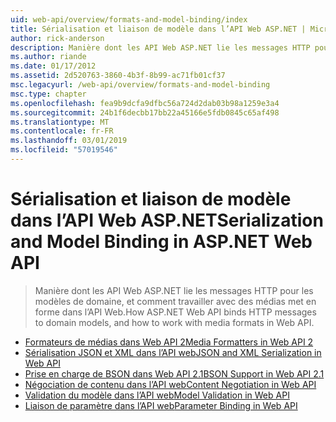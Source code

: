 ```yaml
---
uid: web-api/overview/formats-and-model-binding/index
title: Sérialisation et liaison de modèle dans l’API Web ASP.NET | Microsoft Docs
author: rick-anderson
description: Manière dont les API Web ASP.NET lie les messages HTTP pour les modèles de domaine, et comment travailler avec des médias met en forme dans l’API Web.
ms.author: riande
ms.date: 01/17/2012
ms.assetid: 2d520763-3860-4b3f-8b99-ac71fb01cf37
msc.legacyurl: /web-api/overview/formats-and-model-binding
msc.type: chapter
ms.openlocfilehash: fea9b9dcfa9dfbc56a724d2dab03b98a1259e3a4
ms.sourcegitcommit: 24b1f6decbb17bb22a45166e5fdb0845c65af498
ms.translationtype: MT
ms.contentlocale: fr-FR
ms.lasthandoff: 03/01/2019
ms.locfileid: "57019546"
---
```

<a name="serialization-and-model-binding-in-aspnet-web-api"></a><span data-ttu-id="306c9-103">Sérialisation et liaison de modèle dans l’API Web ASP.NET</span><span class="sxs-lookup"><span data-stu-id="306c9-103">Serialization and Model Binding in ASP.NET Web API</span></span>
====================
> <span data-ttu-id="306c9-104">Manière dont les API Web ASP.NET lie les messages HTTP pour les modèles de domaine, et comment travailler avec des médias met en forme dans l’API Web.</span><span class="sxs-lookup"><span data-stu-id="306c9-104">How ASP.NET Web API binds HTTP messages to domain models, and how to work with media formats in Web API.</span></span>


- [<span data-ttu-id="306c9-105">Formateurs de médias dans Web API 2</span><span class="sxs-lookup"><span data-stu-id="306c9-105">Media Formatters in Web API 2</span></span>](media-formatters.md)
- [<span data-ttu-id="306c9-106">Sérialisation JSON et XML dans l’API web</span><span class="sxs-lookup"><span data-stu-id="306c9-106">JSON and XML Serialization in Web API</span></span>](json-and-xml-serialization.md)
- [<span data-ttu-id="306c9-107">Prise en charge de BSON dans Web API 2.1</span><span class="sxs-lookup"><span data-stu-id="306c9-107">BSON Support in Web API 2.1</span></span>](bson-support-in-web-api-21.md)
- [<span data-ttu-id="306c9-108">Négociation de contenu dans l’API web</span><span class="sxs-lookup"><span data-stu-id="306c9-108">Content Negotiation in Web API</span></span>](content-negotiation.md)
- [<span data-ttu-id="306c9-109">Validation du modèle dans l’API web</span><span class="sxs-lookup"><span data-stu-id="306c9-109">Model Validation in Web API</span></span>](model-validation-in-aspnet-web-api.md)
- [<span data-ttu-id="306c9-110">Liaison de paramètre dans l’API web</span><span class="sxs-lookup"><span data-stu-id="306c9-110">Parameter Binding in Web API</span></span>](parameter-binding-in-aspnet-web-api.md)
